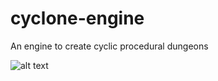 # cyclone-engine
An engine to create cyclic procedural dungeons

![alt text](https://github.com/[ajaxlex]/[cyclone-engine]/master/basic-graph.jpg?raw=true)

